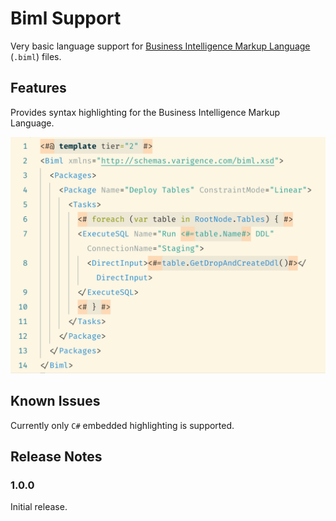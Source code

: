 # Biml Support

Very basic language support for [Business Intelligence Markup Language](https://www.varigence.com/Biml) (`.biml`) files.

## Features

Provides syntax highlighting for the Business Intelligence Markup Language.

![Screenshot of functionality](./assets/screenshot1.png)

## Known Issues

Currently only `C#` embedded highlighting is supported.

## Release Notes

### 1.0.0

Initial release.
